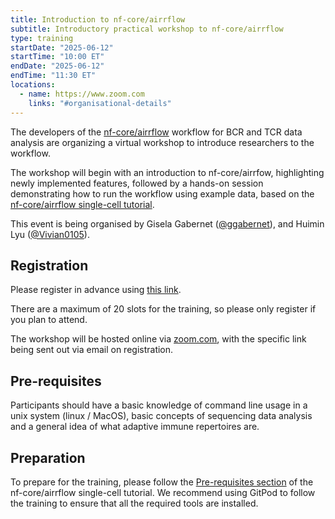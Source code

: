 ```yaml
---
title: Introduction to nf-core/airrflow
subtitle: Introductory practical workshop to nf-core/airrflow
type: training
startDate: "2025-06-12"
startTime: "10:00 ET"
endDate: "2025-06-12"
endTime: "11:30 ET"
locations:
  - name: https://www.zoom.com
    links: "#organisational-details"
---
```


The developers of the [nf-core/airrflow](https://nf-co.re/airrflow) workflow for BCR and TCR data analysis are organizing a virtual workshop to introduce researchers to the workflow.

The workshop will begin with an introduction to nf-core/airrfow, highlighting newly implemented features, followed by a hands-on session demonstrating how to run the workflow using example data, based on the [nf-core/airrflow single-cell tutorial](https://nf-co.re/airrflow/docs/usage/single_cell_tutorial).

This event is being organised by Gisela Gabernet ([@ggabernet](https://github.com/ggabernet)), and Huimin Lyu ([@Vivian0105](https://github.com/Vivian0105)).

## Registration

Please register in advance using [this link](https://yalesurvey.ca1.qualtrics.com/jfe/form/SV_0SB0zT7t6aD3gWy).

There are a maximum of 20 slots for the training, so please only register if you plan to attend.

The workshop will be hosted online via [zoom.com](https://zoom.com), with the specific link being sent out via email on registration.

## Pre-requisites

Participants should have a basic knowledge of command line usage in a unix system (linux / MacOS), basic concepts of sequencing data analysis and a general idea of what adaptive immune repertoires are.

## Preparation

To prepare for the training, please follow the [Pre-requisites section](https://nf-co.re/airrflow/docs/usage/single_cell_tutorial#pre-requisites) of the nf-core/airrflow single-cell tutorial. We recommend using GitPod to follow the training to ensure that all the required tools are installed.
